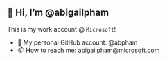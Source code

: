 ## 👋 Hi, I’m @abigailpham

This is my work account @ `Microsoft`!

<!---
👀 I’m interested in ...
🌱 I’m currently learning ...
--->
- 💞️ My personal GitHub account: @abpham
- 📫 How to reach me: abigailpham@microsoft.com

<!---
abigailpham/abigailpham is a ✨ special ✨ repository because its `README.md` (this file) appears on your GitHub profile.
You can click the Preview link to take a look at your changes.
--->
